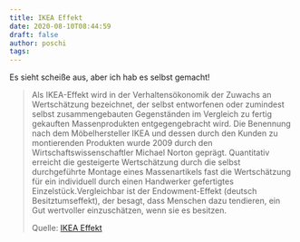```yaml
---
title: IKEA Effekt
date: 2020-08-10T08:44:59
draft: false
author: poschi
tags: 
---
```


Es sieht scheiße aus, aber ich hab es selbst gemacht!

> Als IKEA-Effekt wird in der Verhaltensökonomik der Zuwachs an Wertschätzung
> bezeichnet, der selbst entworfenen oder zumindest selbst zusammengebauten
> Gegenständen im Vergleich zu fertig gekauften Massenprodukten entgegengebracht
> wird. Die Benennung nach dem Möbelhersteller IKEA und dessen durch den Kunden
> zu montierenden Produkten wurde 2009 durch den Wirtschaftswissenschaftler
> Michael Norton geprägt. Quantitativ erreicht die gesteigerte Wertschätzung
> durch die selbst durchgeführte Montage eines Massenartikels fast die
> Wertschätzung für ein individuell durch einen Handwerker gefertigtes
> Einzelstück.Vergleichbar ist der Endowment-Effekt (deutsch Besitztumseffekt),
> der besagt, dass Menschen dazu tendieren, ein Gut wertvoller einzuschätzen,
> wenn sie es besitzen.
>
> Quelle: [IKEA Effekt](https://de.wikipedia.org/wiki/IKEA-Effekt)

